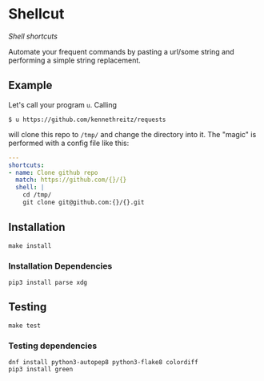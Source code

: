 # Shellcut

_Shell shortcuts_

Automate your frequent commands by pasting a url/some string and performing a simple string replacement.

## Example

Let's call your program `u`. Calling
```
$ u https://github.com/kennethreitz/requests
```

will clone this repo to `/tmp/` and change the directory into it. The "magic" is performed with a config file like this:

```yaml
---
shortcuts:
- name: Clone github repo
  match: https://github.com/{}/{}
  shell: |
    cd /tmp/
    git clone git@github.com:{}/{}.git

```

## Installation
```
make install
```

### Installation Dependencies

```
pip3 install parse xdg
```

## Testing
```
make test
```

### Testing dependencies
```
dnf install python3-autopep8 python3-flake8 colordiff
pip3 install green
```